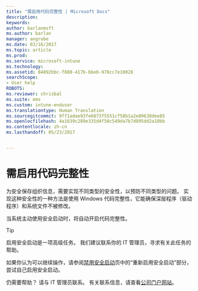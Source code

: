 ```yaml
---
title: "需启用代码完整性 | Microsoft Docs"
description: 
keywords: 
author: barlanmsft
ms.author: barlan
manager: angrobe
ms.date: 03/16/2017
ms.topic: article
ms.prod: 
ms.service: microsoft-intune
ms.technology: 
ms.assetid: 84892bbc-f888-417b-bbeb-978cc7e10028
searchScope:
- User help
ROBOTS: 
ms.reviewer: chrisbal
ms.suite: ems
ms.custom: intune-enduser
ms.translationtype: Human Translation
ms.sourcegitcommit: 9ff1adae93fe6873f5551cf58b1a2e89638dee85
ms.openlocfilehash: 4a1639c289e335d4f50c549da7b7d895dd2a10bb
ms.contentlocale: zh-cn
ms.lasthandoff: 05/23/2017


---
```


# <a name="you-need-to-enable-code-integrity"></a>需启用代码完整性

为安全保存组织信息，需要实现不同类型的安全性，以预防不同类型的问题。 实现这种安全性的一种方法是使用 Windows 代码完整性，它能确保深层程序（驱动程序）和系统文件不被修改。

当系统主动使用安全启动时，将自动开启代码完整性。

> [!Tip]
> 启用安全启动是一项高级任务。 我们建议联系你的 IT 管理员，寻求有关此任务的帮助。

如果你认为可以继续操作，请参阅[禁用安全启动](https://msdn.microsoft.com/library/windows/hardware/dn898540(v=vs.85).aspx)页中的“重新启用安全启动”部分，尝试自己启用安全启动。

仍需要帮助？ 请与 IT 管理员联系。 有关联系信息，请查看[公司门户网站](http://portal.manage.microsoft.com)。

